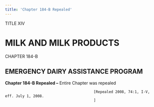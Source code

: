 ```yaml
---
title: 'Chapter 184-B Repealed'
---
```


TITLE XIV
                                             
MILK AND MILK PRODUCTS
======================

CHAPTER 184-B
                                             
EMERGENCY DAIRY ASSISTANCE PROGRAM
----------------------------------

**Chapter 184-B Repealed –** Entire Chapter was repealed


                                             [Repealed 2008, 74:1, I-V, eff. July 1, 2008.
                                             ]
